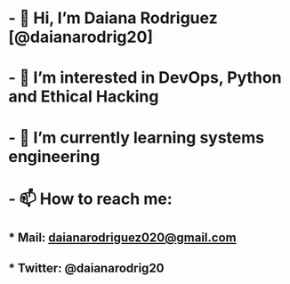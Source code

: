 # - 👋 Hi, I’m Daiana Rodriguez [@daianarodrig20]
# - 👀 I’m interested in DevOps, Python and Ethical Hacking
# - 🌱 I’m currently learning systems engineering
# - 📫 How to reach me: 
## * Mail: daianarodriguez020@gmail.com
## * Twitter: @daianarodrig20

<!---
daianarodrig20/daianarodrig20 is a ✨ special ✨ repository because its `README.md` (this file) appears on your GitHub profile.
You can click the Preview link to take a look at your changes.
--->
